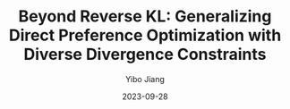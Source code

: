 ---
layout: post
title:  "Beyond Reverse KL: Generalizing Direct Preference Optimization with Diverse Divergence Constraints"
date:   2023-09-28
categories: research
author: "Yibo Jiang"
authors: "Chaoqi Wang, <strong>Yibo Jiang</strong>, Chenghao Yang, Han Liu, Yuxin Chen"
venue: "arxiv Preprint"
arxiv: https://arxiv.org/abs/2309.16240
---